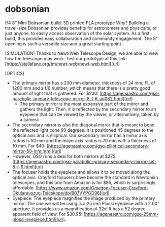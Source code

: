 # dobsonian 

f/4 8" Mini Dobsonian build: 3D printed PLA prototype 
Why? Building a travel-size Dobsonian provides benefits for astronomers and physicsits, or just anyone, to easily access observation of the solar system. As a first build, this provides easy collaboration and community engagement. The 8" opening is such a versatile size and a great starting point.


[SIMULATION]
Thanks to Newt-Web Telescope Design, we are able to view how the telescope may work. Test our prototype at this link: [https://stellafane.org/tm/newt-web/newt-web.html](url)

[OPTICS]
- The primary mirror has a 200 mm diameter, thickness of 24 mm, FL of 1200 mm and a f/6 number, which means that there is a pretty good amount of light that is gathered. For $230: [https://agenaastro.com/gso-parabolic-primary-telescope-mirror-8-f-6-ad082.html](url)
  - The primary mirror is the most expensive part of the mirror and gathers the light. Then, it is reflected by the secondary mirror to an eyepiece that can be viewed by the viewer,
    or alternatively, taken by a camera
- The secondary mirror is also the diagonal mirror that is meant to bend the reflected light cone 90 degrees. It is positioned 45 degrees to the optical axis and is elliptical. Our secondary mirror has a minor axis radius is 50 mm and the major axis raidus is 70 mm with a thickness of 10 mm. For $40: [https://agenaastro.com/gso-elliptical-secondary-mirror-50-mm.html](url)
- However, GSO runs a deal for both mirrors at $275 [https://agenaastro.com/gso-parabolic-primary-secondary-mirror-set-8-f-6.html](url)
- The focuser holds the eyepiece and allows it to be moved along the optical axis. Crayford focusers have become the standard in Newtonian telescopes, and this one from Amazon is for $85, which is surprisingly affordable. [https://www.amazon.com/Omegon-Focuser-Crayford-Okularauszug-Teleskope/dp/B07VYPGD96](url)
- Eyepiece: The eyepiece magnifies the image produced by the primary mirror. The one we will be using is a 25 mm Plossl eyepiece with a 2.00" aperture. It provides us a magnification of 32x! It has a 52 degree apparent field of view. For $30.95: [https://agenaastro.com/gso-25mm-plossl-eyepiece.html](url).
